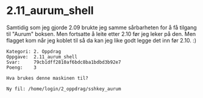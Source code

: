 # 2.11_aurum_shell

Samtidig som jeg gjorde 2.09 brukte jeg samme sårbarheten for å få tilgang til "Aurum" boksen. Men fortsatte å leite etter 2.10 før jeg leker på den. Men flagget kom når jeg koblet til så da kan jeg like godt legge det inn før 2.10. :)

```
Kategori: 2. Oppdrag
Oppgave:  2.11_aurum_shell
Svar:     79cb1dff2810af6bdc8ba1bdbd3b92e7
Poeng:    3

Hva brukes denne maskinen til?

Ny fil: /home/login/2_oppdrag/sshkey_aurum
```
